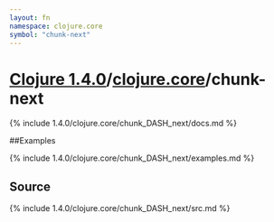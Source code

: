 ```yaml
---
layout: fn
namespace: clojure.core
symbol: "chunk-next"
---
```


# [Clojure 1.4.0](../../)/[clojure.core](../)/chunk-next

{% include 1.4.0/clojure.core/chunk_DASH_next/docs.md %}

##Examples

{% include 1.4.0/clojure.core/chunk_DASH_next/examples.md %}
## Source
{% include 1.4.0/clojure.core/chunk_DASH_next/src.md %}

